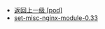 - [返回上一级 [pod]](page/服务部署/Nginx/模板/nginx-1.24.0/Openresty/openresty-1.21.4.3-win64/pod/)
- [set-misc-nginx-module-0.33](page/服务部署/Nginx/模板/nginx-1.24.0/Openresty/openresty-1.21.4.3-win64/pod/set-misc-nginx-module-0.33/)
